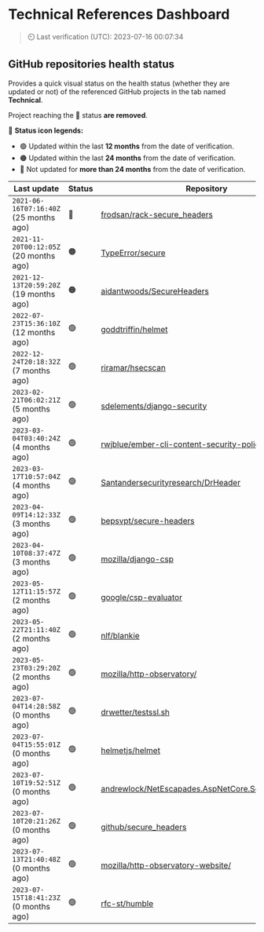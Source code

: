 
# Technical References Dashboard

> :timer_clock: Last verification (UTC): 2023-07-16 00:07:34

## GitHub repositories health status

Provides a quick visual status on the health status (whether they are updated or not) of the referenced GitHub projects in the tab named **Technical**.

Project reaching the :red_circle: status **are removed**.

:speech_balloon: **Status icon legends:**

* :green_circle: Updated within the last **12 months** from the date of verification.
* :orange_circle: Updated within the last **24 months** from the date of verification.
* :red_circle: Not updated for **more than 24 months** from the date of verification.

| Last update | Status | Repository |
| --- | --- | --- |
| `2021-06-16T07:16:40Z` (25 months ago) | :red_circle: | [frodsan/rack-secure_headers](https://github.com/frodsan/rack-secure_headers) |
| `2021-11-20T00:12:05Z` (20 months ago) | :orange_circle: | [TypeError/secure](https://github.com/TypeError/secure) |
| `2021-12-13T20:59:20Z` (19 months ago) | :orange_circle: | [aidantwoods/SecureHeaders](https://github.com/aidantwoods/SecureHeaders) |
| `2022-07-23T15:36:10Z` (12 months ago) | :green_circle: | [goddtriffin/helmet](https://github.com/goddtriffin/helmet) |
| `2022-12-24T20:18:32Z` (7 months ago) | :green_circle: | [riramar/hsecscan](https://github.com/riramar/hsecscan) |
| `2023-02-21T06:02:21Z` (5 months ago) | :green_circle: | [sdelements/django-security](https://github.com/sdelements/django-security) |
| `2023-03-04T03:40:24Z` (4 months ago) | :green_circle: | [rwjblue/ember-cli-content-security-policy/](https://github.com/rwjblue/ember-cli-content-security-policy/) |
| `2023-03-17T10:57:04Z` (4 months ago) | :green_circle: | [Santandersecurityresearch/DrHeader](https://github.com/Santandersecurityresearch/DrHeader) |
| `2023-04-09T14:12:33Z` (3 months ago) | :green_circle: | [bepsvpt/secure-headers](https://github.com/bepsvpt/secure-headers) |
| `2023-04-10T08:37:47Z` (3 months ago) | :green_circle: | [mozilla/django-csp](https://github.com/mozilla/django-csp) |
| `2023-05-12T11:15:57Z` (2 months ago) | :green_circle: | [google/csp-evaluator](https://github.com/google/csp-evaluator) |
| `2023-05-22T21:11:40Z` (2 months ago) | :green_circle: | [nlf/blankie](https://github.com/nlf/blankie) |
| `2023-05-23T03:29:20Z` (2 months ago) | :green_circle: | [mozilla/http-observatory/](https://github.com/mozilla/http-observatory/) |
| `2023-07-04T14:28:58Z` (0 months ago) | :green_circle: | [drwetter/testssl.sh](https://github.com/drwetter/testssl.sh) |
| `2023-07-04T15:55:01Z` (0 months ago) | :green_circle: | [helmetjs/helmet](https://github.com/helmetjs/helmet) |
| `2023-07-10T19:52:51Z` (0 months ago) | :green_circle: | [andrewlock/NetEscapades.AspNetCore.SecurityHeaders](https://github.com/andrewlock/NetEscapades.AspNetCore.SecurityHeaders) |
| `2023-07-10T20:21:26Z` (0 months ago) | :green_circle: | [github/secure_headers](https://github.com/github/secure_headers) |
| `2023-07-13T21:40:48Z` (0 months ago) | :green_circle: | [mozilla/http-observatory-website/](https://github.com/mozilla/http-observatory-website/) |
| `2023-07-15T18:41:23Z` (0 months ago) | :green_circle: | [rfc-st/humble](https://github.com/rfc-st/humble) |

